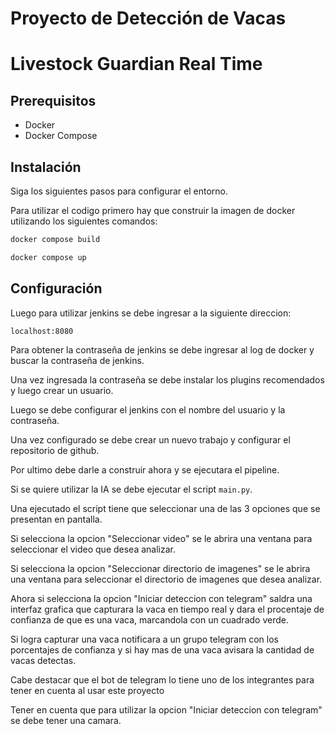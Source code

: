 # Proyecto de Detección de Vacas
# Livestock Guardian Real Time

## Prerequisitos
- Docker
- Docker Compose

## Instalación
Siga los siguientes pasos para configurar el entorno.

Para utilizar el codigo primero hay que construir la imagen de docker utilizando los siguientes comandos:

```bash
docker compose build
```

```bash
docker compose up
```

## Configuración

Luego para utilizar jenkins se debe ingresar a la siguiente direccion:

```bash
localhost:8080
```

Para obtener la contraseña de jenkins se debe ingresar al log de docker y buscar la contraseña de jenkins.

Una vez ingresada la contraseña se debe instalar los plugins recomendados y luego crear un usuario.

Luego se debe configurar el jenkins con el nombre del usuario y la contraseña.

Una vez configurado se debe crear un nuevo trabajo y configurar el repositorio de github.

Por ultimo debe darle a construir ahora y se ejecutara el pipeline.

Si se quiere utilizar la IA se debe ejecutar el script `main.py`.

Una ejecutado el script tiene que seleccionar una de las 3 opciones que se presentan en pantalla.

Si selecciona la opcion "Seleccionar video" se le abrira una ventana para seleccionar el video que desea analizar.

Si selecciona la opcion "Seleccionar directorio de imagenes" se le abrira una ventana para seleccionar el directorio de imagenes que desea analizar.

Ahora si selecciona la opcion "Iniciar deteccion con telegram" saldra una interfaz grafica que capturara la vaca en tiempo real y dara el procentaje de confianza de que es una vaca, marcandola con un cuadrado verde.

Si logra capturar una vaca notificara a un grupo telegram con los porcentajes de confianza y si hay mas de una vaca avisara la cantidad de vacas detectas.

Cabe destacar que el bot de telegram lo tiene uno de los integrantes para tener en cuenta al usar este proyecto

Tener en cuenta que para utilizar la opcion "Iniciar deteccion con telegram" se debe tener una camara.
